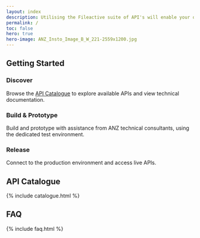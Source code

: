 ```yaml
---
layout: index
description: Utilising the Fileactive suite of API's will enable your organisation to complete near real-time banking with ANZ.
permalink: /
toc: false
hero: true
hero-image: ANZ_Insto_Image_B_W_221-2559x1200.jpg
---
```


<div class="row flex-xl-nowrap mx-auto anz-body-container">   
<div class="w-100 col-12 anz-page-section" markdown="1">

## Getting Started

<div class="anz-start-card-container">

<div class="col-12 col-xl-4 anz-start-card">
    <h3>Discover</h3>
    <p>Browse the <a href="#api-catalogue">API Catalogue</a> to explore available APIs and view technical documentation.</p>
</div>

<div class="col-12 col-xl-4 anz-start-card middle">
    <h3>Build &amp; Prototype</h3>
    <p>Build and prototype with assistance from ANZ technical consultants, using the dedicated test environment.</p>
</div>

<div class="col-12 col-xl-4 anz-start-card">
    <h3>Release</h3>
    <p>Connect to the production environment and access live APIs.</p>
</div>

</div>

</div>            
</div> 

<div class="row flex-xl-nowrap mx-auto anz-body-container">   
<div class="w-100 col-12 anz-page-section" markdown="1">

## API Catalogue

{% include catalogue.html %}

</div>            
</div> 

<div class="row flex-xl-nowrap mx-auto anz-body-container">   
<div class="w-100 col-12 anz-page-section" markdown="1">

## FAQ

{% include faq.html %}

</div>            
</div> 